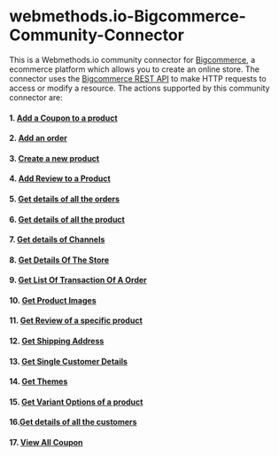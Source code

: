 # webmethods.io-Bigcommerce-Community-Connector
This is a Webmethods.io community connector for [Bigcommerce](https://www.bigcommerce.com/dm/start-online-store-offer/?irgwc=1&utm_term=yqP1P028kxyOW95wUx0Mo3QwUknVvazefwKTxU0&utm_content=504907&utm_campaign=56411&utm_medium=affiliates&utm_source=ImpactRadius), a ecommerce platform which allows you to create an online store. The connector uses the [Bigcommerce REST API](https://developer.bigcommerce.com/api-docs) to make HTTP requests to access or modify a resource. The actions supported by this community connector are:
#### 1. [Add a Coupon to a product](https://developer.bigcommerce.com/api-reference/marketing/marketing-api)
#### 2. [Add an order](https://developer.bigcommerce.com/api-reference/orders/orders-api)
#### 3. [Create a new product](https://developer.bigcommerce.com/api-reference/catalog/catalog-api)
#### 4.  [Add Review to a Product](https://developer.bigcommerce.com/api-reference/marketing/store-content-api)
#### 5. [Get details of all the orders](https://developer.bigcommerce.com/api-docs/orders/orders-api-overview)
#### 6. [Get details of all the product](https://developer.bigcommerce.com/api-reference/catalog/catalog-api)
#### 7. [Get details of Channels](https://developer.bigcommerce.com/api-reference/cart-checkout/channels-listings-api)
#### 8. [Get Details Of The Store](https://developer.bigcommerce.com/api-reference/store-management/store-information-api)
#### 9. [Get List Of Transaction Of A Order](https://developer.bigcommerce.com/api-reference/orders/orders-transactions-api)
#### 10. [Get Product Images](https://developer.bigcommerce.com/api-reference/catalog/catalog-api)
#### 11. [Get Review of a specific product](https://developer.bigcommerce.com/api-reference/marketing/store-content-api)
#### 12. [Get Shipping Address](https://developer.bigcommerce.com/api-reference/store-management/shipping-api)
#### 13. [Get Single Customer Details](https://developer.bigcommerce.com/api-reference/customer-subscribers/customers-api)
#### 14. [Get Themes](https://developer.bigcommerce.com/api-reference/storefront/themes-api)
#### 15. [Get Variant Options of a product](https://developer.bigcommerce.com/api-reference/catalog/catalog-api)
#### 16.[Get details of all the customers](https://developer.bigcommerce.com/api-reference/customer-subscribers/customers-api)
#### 17. [View All Coupon](https://developer.bigcommerce.com/api-reference/marketing/marketing-api)
